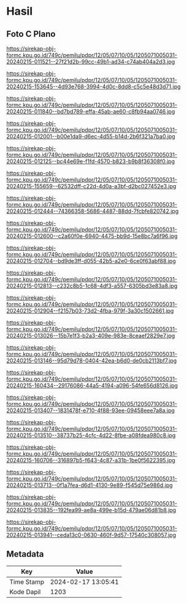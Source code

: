 # Hasil

## Foto C Plano

https://sirekap-obj-formc.kpu.go.id/749c/pemilu/pdpr/12/05/07/10/05/1205071005031-20240215-011521--27f21d2b-99cc-49b1-ad34-c74ab404a2d3.jpg

https://sirekap-obj-formc.kpu.go.id/749c/pemilu/pdpr/12/05/07/10/05/1205071005031-20240215-153645--4d93e768-3994-4d0c-8dd8-c5c5e48d3d71.jpg

https://sirekap-obj-formc.kpu.go.id/749c/pemilu/pdpr/12/05/07/10/05/1205071005031-20240215-011840--bd7bd789-effa-45ab-ae60-c8fb94aa0746.jpg

https://sirekap-obj-formc.kpu.go.id/749c/pemilu/pdpr/12/05/07/10/05/1205071005031-20240215-012001--b00e1da9-d6ec-4d55-b14d-2b6f321a7ba0.jpg

https://sirekap-obj-formc.kpu.go.id/749c/pemilu/pdpr/12/05/07/10/05/1205071005031-20240215-012125--bc44e69e-f1fd-4570-b823-b9b8f36308f0.jpg

https://sirekap-obj-formc.kpu.go.id/749c/pemilu/pdpr/12/05/07/10/05/1205071005031-20240215-155659--62532dff-c22d-4d0a-a3bf-d2bc027452e3.jpg

https://sirekap-obj-formc.kpu.go.id/749c/pemilu/pdpr/12/05/07/10/05/1205071005031-20240215-012444--74366358-5686-4487-88dd-7fcbfe820742.jpg

https://sirekap-obj-formc.kpu.go.id/749c/pemilu/pdpr/12/05/07/10/05/1205071005031-20240215-012600--c2a60f0e-6940-4475-bb9d-15e8bc7a6f96.jpg

https://sirekap-obj-formc.kpu.go.id/749c/pemilu/pdpr/12/05/07/10/05/1205071005031-20240215-012704--bd9de3ff-d055-42b5-a2e0-6ce0f63abf88.jpg

https://sirekap-obj-formc.kpu.go.id/749c/pemilu/pdpr/12/05/07/10/05/1205071005031-20240215-012813--c232c8b5-1c68-4df3-a557-6305bd3e83a8.jpg

https://sirekap-obj-formc.kpu.go.id/749c/pemilu/pdpr/12/05/07/10/05/1205071005031-20240215-012904--f2157b03-73d2-4fba-979f-3a30c1502661.jpg

https://sirekap-obj-formc.kpu.go.id/749c/pemilu/pdpr/12/05/07/10/05/1205071005031-20240215-013026--15b7e1f3-b2a3-409e-983e-8ceaef2829e7.jpg

https://sirekap-obj-formc.kpu.go.id/749c/pemilu/pdpr/12/05/07/10/05/1205071005031-20240215-013146--95d79d78-0404-42ea-b6d0-de0cb2113bf7.jpg

https://sirekap-obj-formc.kpu.go.id/749c/pemilu/pdpr/12/05/07/10/05/1205071005031-20240215-160434--29176086-44a5-4194-a096-54fe656d8126.jpg

https://sirekap-obj-formc.kpu.go.id/749c/pemilu/pdpr/12/05/07/10/05/1205071005031-20240215-013407--1831478f-e710-4f88-93ee-09458eee7a8a.jpg

https://sirekap-obj-formc.kpu.go.id/749c/pemilu/pdpr/12/05/07/10/05/1205071005031-20240215-013510--38737b25-4cfc-4d22-8fbe-a08fdea980c8.jpg

https://sirekap-obj-formc.kpu.go.id/749c/pemilu/pdpr/12/05/07/10/05/1205071005031-20240215-160706--316897b5-f643-4c87-a31b-1be0f5622395.jpg

https://sirekap-obj-formc.kpu.go.id/749c/pemilu/pdpr/12/05/07/10/05/1205071005031-20240215-013713--0f1a7fea-d6d1-4130-9e89-f545d75e986d.jpg

https://sirekap-obj-formc.kpu.go.id/749c/pemilu/pdpr/12/05/07/10/05/1205071005031-20240215-013835--192fea99-ae8a-499e-b15d-479ae06d81b8.jpg

https://sirekap-obj-formc.kpu.go.id/749c/pemilu/pdpr/12/05/07/10/05/1205071005031-20240215-013941--ceda13c0-0630-460f-9d57-17540c308057.jpg


## Metadata

| Key        | Value               |
| ---------- | ------------------- |
| Time Stamp | 2024-02-17 13:05:41 |
| Kode Dapil | 1203                |



